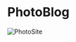 # PhotoBlog
![PhotoSite](https://user-images.githubusercontent.com/84466506/138965424-d8bca8f4-e567-4ff0-a4e1-b819b14f9e12.gif)

